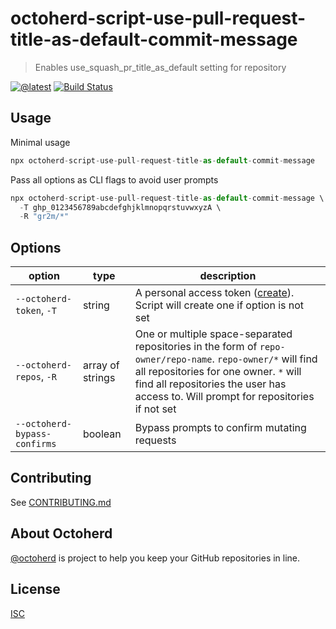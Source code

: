 # octoherd-script-use-pull-request-title-as-default-commit-message

> Enables use_squash_pr_title_as_default setting for repository

[![@latest](https://img.shields.io/npm/v/octoherd-script-use-pull-request-title-as-default-commit-message.svg)](https://www.npmjs.com/package/octoherd-script-use-pull-request-title-as-default-commit-message)
[![Build Status](https://github.com/gr2m/octoherd-script-use-pull-request-title-as-default-commit-message/workflows/Test/badge.svg)](https://github.com/gr2m/octoherd-script-use-pull-request-title-as-default-commit-message/actions?query=workflow%3ATest+branch%3Amain)

## Usage

Minimal usage

```js
npx octoherd-script-use-pull-request-title-as-default-commit-message
```

Pass all options as CLI flags to avoid user prompts

```js
npx octoherd-script-use-pull-request-title-as-default-commit-message \
  -T ghp_0123456789abcdefghjklmnopqrstuvwxyzA \
  -R "gr2m/*"
```

## Options

| option                       | type             | description                                                                                                                                                                                                                                 |
| ---------------------------- | ---------------- | ------------------------------------------------------------------------------------------------------------------------------------------------------------------------------------------------------------------------------------------- |
| `--octoherd-token`, `-T`     | string           | A personal access token ([create](https://github.com/settings/tokens/new?scopes=repo)). Script will create one if option is not set                                                                                                         |
| `--octoherd-repos`, `-R`     | array of strings | One or multiple space-separated repositories in the form of `repo-owner/repo-name`. `repo-owner/*` will find all repositories for one owner. `*` will find all repositories the user has access to. Will prompt for repositories if not set |
| `--octoherd-bypass-confirms` | boolean          | Bypass prompts to confirm mutating requests                                                                                                                                                                                                 |

## Contributing

See [CONTRIBUTING.md](CONTRIBUTING.md)

## About Octoherd

[@octoherd](https://github.com/octoherd/) is project to help you keep your GitHub repositories in line.

## License

[ISC](LICENSE.md)
